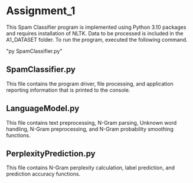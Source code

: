 # Assignment_1
This Spam Classifier program is implemented using Python 3.10 packages and
requires installation of NLTK. Data to be processed is included in the 
A1_DATASET folder. To run the program, executed the following command.

"py SpamClassifier.py"

## SpamClassifier.py
This file contains the program driver, file processing, and application
reporting information that is printed to the console.

## LanguageModel.py
This file contains text preprocessing, N-Gram parsing, Unknown word
handling, N-Gram preprocessing, and N-Gram probability smoothing
functions.

## PerplexityPrediction.py
This file contains N-Gram perplexity calculation, label prediction, and
prediction accuracy functions.
